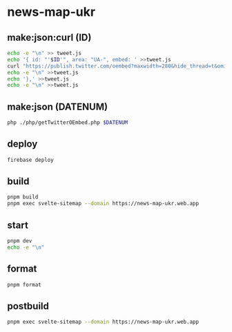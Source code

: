 # news-map-ukr

## make:json:curl (ID)

```sh
echo -e "\n" >> tweet.js
echo '{ id: "'$ID'", area: "UA-", embed: ' >>tweet.js
curl "https://publish.twitter.com/oembed?maxwidth=280&hide_thread=t&omit_script=t&align=center&dnt=true&url=https%3A%2F%2Ftwitter.com%2Fname%2Fstatus%2F$ID" >>tweet.js
echo -e "\n" >>tweet.js
echo '},' >>tweet.js
echo -e "\n" >>tweet.js
```

## make:json (DATENUM)

```sh
php ./php/getTwitterOEmbed.php $DATENUM
```

## deploy

```sh
firebase deploy
```

## build

```sh
pnpm build
pnpm exec svelte-sitemap --domain https://news-map-ukr.web.app
```

## start

```bash
pnpm dev
echo -e "\n"
```

## format

```sh
pnpm format
```

## postbuild

```sh
pnpm exec svelte-sitemap --domain https://news-map-ukr.web.app
```
